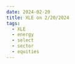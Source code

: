 ```yaml
---
date: 2024-02-20
title: XLE on 2/20/2024
tags: 
  - XLE
  - energy
  - select
  - sector
  - equities
---
```

<div class="post">
<snapshot-grid 
    :reports="['2024/02/16/CTA/XLE', '2024/02/20/CTA/XLE', '2024/02/20/MTP/XLE']"
    chart="2024/02/20/Chart/XLE"
/>
<p>

</p>
<p>

</p>
</div>